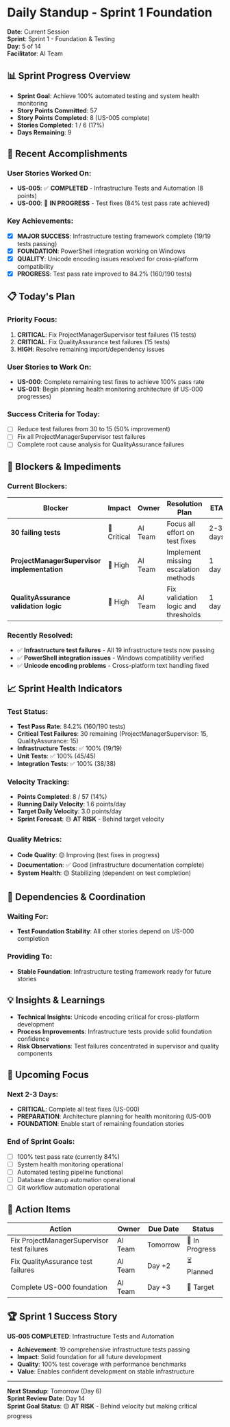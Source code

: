 # Daily Standup - Sprint 1 Foundation

**Date**: Current Session  
**Sprint**: Sprint 1 - Foundation & Testing  
**Day**: 5 of 14  
**Facilitator**: AI Team  

## 📊 **Sprint Progress Overview**
- **Sprint Goal**: Achieve 100% automated testing and system health monitoring
- **Story Points Committed**: 57
- **Story Points Completed**: 8 (US-005 complete)
- **Stories Completed**: 1 / 6 (17%)
- **Days Remaining**: 9

## 🎯 **Recent Accomplishments**
### User Stories Worked On:
- **US-005**: ✅ **COMPLETED** - Infrastructure Tests and Automation (8 points)
- **US-000**: 🔄 **IN PROGRESS** - Test fixes (84% test pass rate achieved)

### Key Achievements:
- [x] **MAJOR SUCCESS**: Infrastructure testing framework complete (19/19 tests passing)
- [x] **FOUNDATION**: PowerShell integration working on Windows
- [x] **QUALITY**: Unicode encoding issues resolved for cross-platform compatibility
- [x] **PROGRESS**: Test pass rate improved to 84.2% (160/190 tests)

## 📋 **Today's Plan**
### Priority Focus:
1. **CRITICAL**: Fix ProjectManagerSupervisor test failures (15 tests)
2. **CRITICAL**: Fix QualityAssurance test failures (15 tests)
3. **HIGH**: Resolve remaining import/dependency issues

### User Stories to Work On:
- **US-000**: Complete remaining test fixes to achieve 100% pass rate
- **US-001**: Begin planning health monitoring architecture (if US-000 progresses)

### Success Criteria for Today:
- [ ] Reduce test failures from 30 to 15 (50% improvement)
- [ ] Fix all ProjectManagerSupervisor test failures
- [ ] Complete root cause analysis for QualityAssurance failures

## 🚧 **Blockers & Impediments**
### Current Blockers:
| Blocker | Impact | Owner | Resolution Plan | ETA |
|---------|--------|-------|-----------------|-----|
| **30 failing tests** | 🔴 Critical | AI Team | Focus all effort on test fixes | 2-3 days |
| **ProjectManagerSupervisor implementation** | 🔴 High | AI Team | Implement missing escalation methods | 1 day |
| **QualityAssurance validation logic** | 🔴 High | AI Team | Fix validation logic and thresholds | 1 day |

### Recently Resolved:
- ✅ **Infrastructure test failures** - All 19 infrastructure tests now passing
- ✅ **PowerShell integration issues** - Windows compatibility verified
- ✅ **Unicode encoding problems** - Cross-platform text handling fixed

## 📈 **Sprint Health Indicators**
### Test Status:
- **Test Pass Rate**: 84.2% (160/190 tests)
- **Critical Test Failures**: 30 remaining (ProjectManagerSupervisor: 15, QualityAssurance: 15)
- **Infrastructure Tests**: ✅ 100% (19/19)
- **Unit Tests**: ✅ 100% (45/45)
- **Integration Tests**: ✅ 100% (38/38)

### Velocity Tracking:
- **Points Completed**: 8 / 57 (14%)
- **Running Daily Velocity**: 1.6 points/day
- **Target Daily Velocity**: 3.0 points/day
- **Sprint Forecast**: 🟡 **AT RISK** - Behind target velocity

### Quality Metrics:
- **Code Quality**: 🟡 Improving (test fixes in progress)
- **Documentation**: ✅ Good (infrastructure documentation complete)
- **System Health**: 🟡 Stabilizing (dependent on test completion)

## 🔄 **Dependencies & Coordination**
### Waiting For:
- **Test Foundation Stability**: All other stories depend on US-000 completion

### Providing To:
- **Stable Foundation**: Infrastructure testing framework ready for future stories

## 💡 **Insights & Learnings**
- **Technical Insights**: Unicode encoding critical for cross-platform development
- **Process Improvements**: Infrastructure tests provide solid foundation confidence
- **Risk Observations**: Test failures concentrated in supervisor and quality components

## 📅 **Upcoming Focus**
### Next 2-3 Days:
- **CRITICAL**: Complete all test fixes (US-000)
- **PREPARATION**: Architecture planning for health monitoring (US-001)
- **FOUNDATION**: Enable start of remaining foundation stories

### End of Sprint Goals:
- [ ] 100% test pass rate (currently 84%)
- [ ] System health monitoring operational
- [ ] Automated testing pipeline functional
- [ ] Database cleanup automation operational
- [ ] Git workflow automation operational

## 🎯 **Action Items**
| Action | Owner | Due Date | Status |
|--------|-------|----------|--------|
| Fix ProjectManagerSupervisor test failures | AI Team | Tomorrow | 🔄 In Progress |
| Fix QualityAssurance test failures | AI Team | Day +2 | ⏳ Planned |
| Complete US-000 foundation | AI Team | Day +3 | 🎯 Target |

## 🏆 **Sprint 1 Success Story**
**US-005 COMPLETED**: Infrastructure Tests and Automation
- **Achievement**: 19 comprehensive infrastructure tests passing
- **Impact**: Solid foundation for all future development
- **Quality**: 100% test coverage with performance benchmarks
- **Value**: Enables confident development on stable infrastructure

---

**Next Standup**: Tomorrow (Day 6)  
**Sprint Review Date**: Day 14  
**Sprint Goal Status**: 🟡 **AT RISK** - Behind velocity but making critical progress
